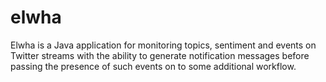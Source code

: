 # elwha
Elwha is a Java application for monitoring topics, sentiment and events on Twitter streams with the ability to generate notification messages before passing the presence of such events on to some additional workflow.
